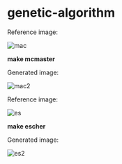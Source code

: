 # genetic-algorithm

Reference image:

![mac](https://user-images.githubusercontent.com/45505172/50371105-37b4e480-0582-11e9-87dd-5ee6d78703fd.png)

**make mcmaster**

Generated image:

![mac2](https://user-images.githubusercontent.com/45505172/50371119-7c408000-0582-11e9-879a-c5025590aacd.png)

Reference image:

![es](https://user-images.githubusercontent.com/45505172/50371130-a4c87a00-0582-11e9-8281-faf355c176e8.png)

**make escher**

Generated image:

![es2](https://user-images.githubusercontent.com/45505172/50371170-76976a00-0583-11e9-818d-090c78744e55.png)

